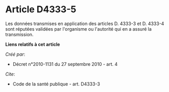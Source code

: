 # Article D4333-5

Les données transmises en application des articles D. 4333-3 et D. 4333-4 sont réputées validées par l'organisme ou
l'autorité qui en a assuré la transmission.

**Liens relatifs à cet article**

_Créé par_:

  - Décret n°2010-1131 du 27 septembre 2010 - art. 4

_Cite_:

  - Code de la santé publique - art. D4333-3
